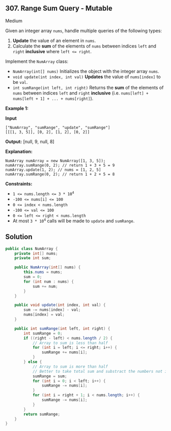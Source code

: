 ## 307\. Range Sum Query - Mutable

Medium

Given an integer array `nums`, handle multiple queries of the following types:

1.  **Update** the value of an element in `nums`.
2.  Calculate the **sum** of the elements of `nums` between indices `left` and `right` **inclusive** where `left <= right`.

Implement the `NumArray` class:

*   `NumArray(int[] nums)` Initializes the object with the integer array `nums`.
*   `void update(int index, int val)` **Updates** the value of `nums[index]` to be `val`.
*   `int sumRange(int left, int right)` Returns the **sum** of the elements of `nums` between indices `left` and `right` **inclusive** (i.e. `nums[left] + nums[left + 1] + ... + nums[right]`).

**Example 1:**

**Input**

    ["NumArray", "sumRange", "update", "sumRange"]
    [[[1, 3, 5]], [0, 2], [1, 2], [0, 2]]

**Output:** [null, 9, null, 8]

**Explanation:**

    NumArray numArray = new NumArray([1, 3, 5]);
    numArray.sumRange(0, 2); // return 1 + 3 + 5 = 9
    numArray.update(1, 2); // nums = [1, 2, 5]
    numArray.sumRange(0, 2); // return 1 + 2 + 5 = 8 

**Constraints:**

*   <code>1 <= nums.length <= 3 * 10<sup>4</sup></code>
*   `-100 <= nums[i] <= 100`
*   `0 <= index < nums.length`
*   `-100 <= val <= 100`
*   `0 <= left <= right < nums.length`
*   At most <code>3 * 10<sup>4</sup></code> calls will be made to `update` and `sumRange`.

## Solution

```java
public class NumArray {
    private int[] nums;
    private int sum;

    public NumArray(int[] nums) {
        this.nums = nums;
        sum = 0;
        for (int num : nums) {
            sum += num;
        }
    }

    public void update(int index, int val) {
        sum -= nums[index] - val;
        nums[index] = val;
    }

    public int sumRange(int left, int right) {
        int sumRange = 0;
        if ((right - left) < nums.length / 2) {
            // Array to sum is less than half
            for (int i = left; i <= right; i++) {
                sumRange += nums[i];
            }
        } else {
            // Array to sum is more than half
            // Better to take total sum and substract the numbers not in range
            sumRange = sum;
            for (int i = 0; i < left; i++) {
                sumRange -= nums[i];
            }
            for (int i = right + 1; i < nums.length; i++) {
                sumRange -= nums[i];
            }
        }
        return sumRange;
    }
}
```